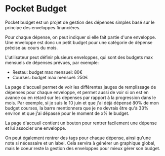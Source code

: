 # Pocket Budget

Pocket budget est un projet de gestion des dépenses simples basé sur le principe des enveloppes financières.

Pour chaque dépense, on peut indiquer si elle fait partie d'une enveloppe. Une enveloppe est donc un petit budget pour une catégorie de dépense précise au cours du mois.

L'utilisateur peut définir plusieurs enveloppes, qui sont des budgets max mensuels de dépenses prévues, par exemple:

- Restau: budget max mensuel: 80€
- Courses: budget max mensuel: 250€

La page d'accueil permet de voir les différentes jauges de remplissage de dépenses pour chaque enveloppe, et permet aussi de voir si on est en avance ou en retard sur les dépenses par rapport à la progression dans le mois. Par exemple, si je suis le 10 juin et que j'ai déjà dépensé 80% de mon budget courses, la barre mentionnera que je ne devrais être qu'à 33% environ et que j'ai dépassé pour le moment de x% le budget.

La page d'accueil contient un bouton pour rentrer facilement une dépense et lui associer une enveloppe.

On peut également rentrer des tags pour chaque dépense, ainsi qu'une note si nécessaire et un label. Cela servira à générer un graphique global, mais le coeur reste la gestion des enveloppes pour mieux gérer son budget.
